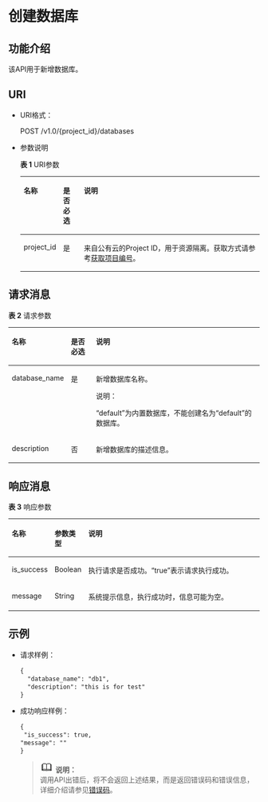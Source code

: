 # 创建数据库<a name="dli_02_0028"></a>

## 功能介绍<a name="s545659956d954d3c95dd3c934f1e7c49"></a>

该API用于新增数据库。

## URI<a name="s0f75ae4923904edda319ed810bb139d5"></a>

-   URI格式：

    POST /v1.0/\{project\_id\}/databases

-   参数说明

    **表 1**  URI参数

    <a name="zh-cn_topic_0069077803_table60779388"></a>
    <table><thead align="left"><tr id="zh-cn_topic_0069077803_row61411666"><th class="cellrowborder" valign="top" width="9%" id="mcps1.2.4.1.1"><p id="a420a62a594f9410eaea229ffc8037a61"><a name="a420a62a594f9410eaea229ffc8037a61"></a><a name="a420a62a594f9410eaea229ffc8037a61"></a>名称</p>
    </th>
    <th class="cellrowborder" valign="top" width="9%" id="mcps1.2.4.1.2"><p id="zh-cn_topic_0069077803_p873025824211"><a name="zh-cn_topic_0069077803_p873025824211"></a><a name="zh-cn_topic_0069077803_p873025824211"></a>是否必选</p>
    </th>
    <th class="cellrowborder" valign="top" width="82%" id="mcps1.2.4.1.3"><p id="a692d3cd97b464aed90ba6d841900a4a5"><a name="a692d3cd97b464aed90ba6d841900a4a5"></a><a name="a692d3cd97b464aed90ba6d841900a4a5"></a>说明</p>
    </th>
    </tr>
    </thead>
    <tbody><tr id="zh-cn_topic_0069077803_row48589216"><td class="cellrowborder" valign="top" width="9%" headers="mcps1.2.4.1.1 "><p id="zh-cn_topic_0069077803_p43412436"><a name="zh-cn_topic_0069077803_p43412436"></a><a name="zh-cn_topic_0069077803_p43412436"></a>project_id</p>
    </td>
    <td class="cellrowborder" valign="top" width="9%" headers="mcps1.2.4.1.2 "><p id="zh-cn_topic_0069077803_p26746391"><a name="zh-cn_topic_0069077803_p26746391"></a><a name="zh-cn_topic_0069077803_p26746391"></a>是</p>
    </td>
    <td class="cellrowborder" valign="top" width="82%" headers="mcps1.2.4.1.3 "><p id="zh-cn_topic_0069077803_p18974100"><a name="zh-cn_topic_0069077803_p18974100"></a><a name="zh-cn_topic_0069077803_p18974100"></a>来自公有云的Project ID，用于资源隔离。获取方式请参考<a href="获取项目编号.md">获取项目编号</a>。</p>
    </td>
    </tr>
    </tbody>
    </table>


## 请求消息<a name="s297827ccb50c487cb07f373601c92843"></a>

**表 2**  请求参数

<a name="zh-cn_topic_0069077898_table15679275"></a>
<table><thead align="left"><tr id="zh-cn_topic_0069077898_row3340134"><th class="cellrowborder" valign="top" width="12%" id="mcps1.2.4.1.1"><p id="a6f9756135d034e70b9211503804b7e51"><a name="a6f9756135d034e70b9211503804b7e51"></a><a name="a6f9756135d034e70b9211503804b7e51"></a>名称</p>
</th>
<th class="cellrowborder" valign="top" width="11%" id="mcps1.2.4.1.2"><p id="a0d32354b58f84e559b6380bcb15b4331"><a name="a0d32354b58f84e559b6380bcb15b4331"></a><a name="a0d32354b58f84e559b6380bcb15b4331"></a>是否必选</p>
</th>
<th class="cellrowborder" valign="top" width="77%" id="mcps1.2.4.1.3"><p id="a874b634bcc114acea00818e8eadad0fc"><a name="a874b634bcc114acea00818e8eadad0fc"></a><a name="a874b634bcc114acea00818e8eadad0fc"></a>说明</p>
</th>
</tr>
</thead>
<tbody><tr id="zh-cn_topic_0069077898_row25164041"><td class="cellrowborder" valign="top" width="12%" headers="mcps1.2.4.1.1 "><p id="zh-cn_topic_0069077898_p25021415"><a name="zh-cn_topic_0069077898_p25021415"></a><a name="zh-cn_topic_0069077898_p25021415"></a>database_name</p>
</td>
<td class="cellrowborder" valign="top" width="11%" headers="mcps1.2.4.1.2 "><p id="zh-cn_topic_0069077898_p13468701"><a name="zh-cn_topic_0069077898_p13468701"></a><a name="zh-cn_topic_0069077898_p13468701"></a>是</p>
</td>
<td class="cellrowborder" valign="top" width="77%" headers="mcps1.2.4.1.3 "><p id="zh-cn_topic_0069077898_p17222996"><a name="zh-cn_topic_0069077898_p17222996"></a><a name="zh-cn_topic_0069077898_p17222996"></a>新增数据库名称。</p>
<div class="note" id="note146952014174510"><a name="note146952014174510"></a><a name="note146952014174510"></a><span class="notetitle"> 说明： </span><div class="notebody"><p id="p4695514184519"><a name="p4695514184519"></a><a name="p4695514184519"></a>“default”为内置数据库，不能创建名为“default”的数据库。</p>
</div></div>
</td>
</tr>
<tr id="zh-cn_topic_0069077898_row20789239"><td class="cellrowborder" valign="top" width="12%" headers="mcps1.2.4.1.1 "><p id="zh-cn_topic_0069077898_p6206802"><a name="zh-cn_topic_0069077898_p6206802"></a><a name="zh-cn_topic_0069077898_p6206802"></a>description</p>
</td>
<td class="cellrowborder" valign="top" width="11%" headers="mcps1.2.4.1.2 "><p id="zh-cn_topic_0069077898_p32988929"><a name="zh-cn_topic_0069077898_p32988929"></a><a name="zh-cn_topic_0069077898_p32988929"></a>否</p>
</td>
<td class="cellrowborder" valign="top" width="77%" headers="mcps1.2.4.1.3 "><p id="zh-cn_topic_0069077898_p54857581"><a name="zh-cn_topic_0069077898_p54857581"></a><a name="zh-cn_topic_0069077898_p54857581"></a>新增数据库的描述信息。</p>
</td>
</tr>
</tbody>
</table>

## 响应消息<a name="s6d7a3bcfe0464ea08b122472d4675570"></a>

**表 3**  响应参数

<a name="zh-cn_topic_0069077898_table788650"></a>
<table><thead align="left"><tr id="zh-cn_topic_0069077898_row7508508"><th class="cellrowborder" valign="top" width="10%" id="mcps1.2.4.1.1"><p id="ad0bd974b725d4091912f6364aeaee223"><a name="ad0bd974b725d4091912f6364aeaee223"></a><a name="ad0bd974b725d4091912f6364aeaee223"></a>名称</p>
</th>
<th class="cellrowborder" valign="top" width="8%" id="mcps1.2.4.1.2"><p id="zh-cn_topic_0069077898_p989195113104"><a name="zh-cn_topic_0069077898_p989195113104"></a><a name="zh-cn_topic_0069077898_p989195113104"></a>参数类型</p>
</th>
<th class="cellrowborder" valign="top" width="82%" id="mcps1.2.4.1.3"><p id="a09b68f09628c4e7ba61cbf7f014d5052"><a name="a09b68f09628c4e7ba61cbf7f014d5052"></a><a name="a09b68f09628c4e7ba61cbf7f014d5052"></a>说明</p>
</th>
</tr>
</thead>
<tbody><tr id="zh-cn_topic_0069077898_row21729351"><td class="cellrowborder" valign="top" width="10%" headers="mcps1.2.4.1.1 "><p id="zh-cn_topic_0069077898_p15247038"><a name="zh-cn_topic_0069077898_p15247038"></a><a name="zh-cn_topic_0069077898_p15247038"></a>is_success</p>
</td>
<td class="cellrowborder" valign="top" width="8%" headers="mcps1.2.4.1.2 "><p id="zh-cn_topic_0069077898_p43609175"><a name="zh-cn_topic_0069077898_p43609175"></a><a name="zh-cn_topic_0069077898_p43609175"></a>Boolean</p>
</td>
<td class="cellrowborder" valign="top" width="82%" headers="mcps1.2.4.1.3 "><p id="p6746116171411"><a name="p6746116171411"></a><a name="p6746116171411"></a>执行请求是否成功。<span class="parmvalue" id="parmvalue1801866516843"><a name="parmvalue1801866516843"></a><a name="parmvalue1801866516843"></a>“true”</span>表示请求执行成功。</p>
</td>
</tr>
<tr id="zh-cn_topic_0069077898_row48596519"><td class="cellrowborder" valign="top" width="10%" headers="mcps1.2.4.1.1 "><p id="zh-cn_topic_0069077898_p44003968"><a name="zh-cn_topic_0069077898_p44003968"></a><a name="zh-cn_topic_0069077898_p44003968"></a>message</p>
</td>
<td class="cellrowborder" valign="top" width="8%" headers="mcps1.2.4.1.2 "><p id="zh-cn_topic_0069077898_p7707181"><a name="zh-cn_topic_0069077898_p7707181"></a><a name="zh-cn_topic_0069077898_p7707181"></a>String</p>
</td>
<td class="cellrowborder" valign="top" width="82%" headers="mcps1.2.4.1.3 "><p id="a4fa277540d3e42e48cec2027a36ca6bc"><a name="a4fa277540d3e42e48cec2027a36ca6bc"></a><a name="a4fa277540d3e42e48cec2027a36ca6bc"></a>系统提示信息，执行成功时，信息可能为空。</p>
</td>
</tr>
</tbody>
</table>

## 示例<a name="section25926710151335"></a>

-   请求样例：

    ```
    {
      "database_name": "db1",
      "description": "this is for test"
    }
    ```

-   成功响应样例：

    ```
    {
     "is_success": true,
    "message": ""
    }
    ```

    >![](public_sys-resources/icon-note.gif) **说明：**   
    >调用API出错后，将不会返回上述结果，而是返回错误码和错误信息，详细介绍请参见[错误码](错误码.md)。  


